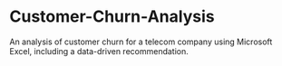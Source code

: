 # Customer-Churn-Analysis
An analysis of customer churn for a telecom company using Microsoft Excel, including a data-driven recommendation.
